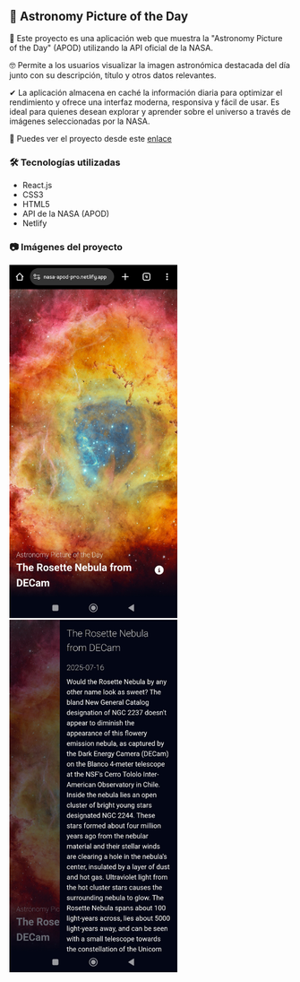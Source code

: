 ## 📍 Astronomy Picture of the Day

🔭 Este proyecto es una aplicación web que muestra la "Astronomy Picture of the Day" (APOD) utilizando la API oficial de la NASA. 

🤓 Permite a los usuarios visualizar la imagen astronómica destacada del día junto con su descripción, título y otros datos relevantes. 

✔ La aplicación almacena en caché la información diaria para optimizar el rendimiento y ofrece una interfaz moderna, responsiva y fácil de usar. Es ideal para quienes desean explorar y aprender sobre el universo a través de imágenes seleccionadas por la NASA.


📌 Puedes ver el proyecto desde este <a href="https://nasa-apod-pro.netlify.app">enlace</a>

### 🛠 Tecnologías utilizadas

- React.js
- CSS3
- HTML5
- API de la NASA (APOD)
- Netlify

### 📷 Imágenes del proyecto
<img src="src/images/photo-of-the-day.jpg" alt="Vista principal" width="300">    <img src="src/images/description.jpg" alt="Descripción" width="300">
